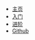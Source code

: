 * [主页](/)
* [入门](starter/)
* [进阶](advanced/)
* [Github](https://github.com/Energyxxer/Trident-Language/)